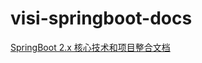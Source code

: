 # visi-springboot-docs
[SpringBoot 2.x 核心技术和项目整合文档](https://dev-wancf.github.io/visi-springboot-docs/)